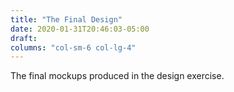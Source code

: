 ```yaml
---
title: "The Final Design"
date: 2020-01-31T20:46:03-05:00
draft: 
columns: "col-sm-6 col-lg-4"
---
```

The final mockups produced in the design exercise.